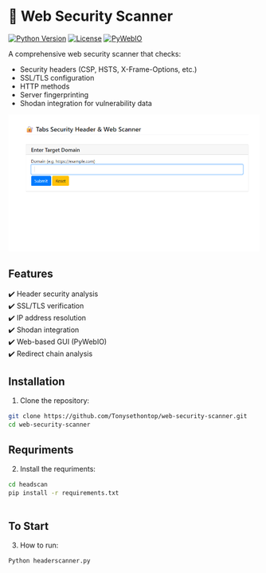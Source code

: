 # 🔐 Web Security Scanner

[![Python Version](https://img.shields.io/badge/python-3.6+-blue.svg)](https://www.python.org/)
[![License](https://img.shields.io/badge/license-MIT-green.svg)](LICENSE)
[![PyWebIO](https://img.shields.io/badge/PyWebIO-1.7+-yellowgreen)](https://pywebio.readthedocs.io/)

A comprehensive web security scanner that checks:
- Security headers (CSP, HSTS, X-Frame-Options, etc.)
- SSL/TLS configuration
- HTTP methods
- Server fingerprinting
- Shodan integration for vulnerability data

![Screenshot](/headscan/preview/Screenshot.png)

## Features

✔️ Header security analysis  
✔️ SSL/TLS verification  
✔️ IP address resolution  
✔️ Shodan integration  
✔️ Web-based GUI (PyWebIO)  
✔️ Redirect chain analysis  

## Installation

1. Clone the repository:
```bash
git clone https://github.com/Tonysethontop/web-security-scanner.git
cd web-security-scanner


```
## Requriments
2. Install the requriments:
```bash
cd headscan
pip install -r requirements.txt



```
## To Start
3. How to run:
```bash
Python headerscanner.py


